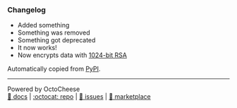 ### Changelog
* Added something
* Something was removed
* Something got deprecated
* It now works!
* Now encrypts data with [1024-bit RSA](https://www.bbc.co.uk/news/technology-55475433)

Automatically copied from [PyPI](https://pypi.org/project/octocat/1.2.3).

---

Powered by OctoCheese\
[📝 docs](https://octocheese.readthedocs.io) | [:octocat: repo](https://github.com/domdfcoding/octocheese) | [🙋 issues](https://github.com/domdfcoding/octocheese/issues) | [🏪 marketplace](https://github.com/marketplace/octocheese)

<!-- Octocheese: Last Updated 2020-07-04 -->
